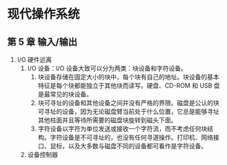 # 现代操作系统

## 第 5 章 输入/输出

1. I/O 硬件远离
    1. I/O 设备：I/O 设备大致可以分为两类：块设备和字符设备。
        1. 块设备存储在固定大小的块中，每个块有自己的地址。块设备的基本特征是每个块都能独立于其他块而读写。硬盘、CD-ROM 和 USB 盘是最常见的块设备。
        2. 块可寻址的设备和其他设备之间并没有严格的界限。磁盘是公认的块可寻址的设备，因为无论磁盘臂当前处于什么位置，它总是能够寻址其他柱面并且等待所需要的磁盘块旋转到磁头下面。
        3. 字符设备以字符为单位发送或接收一个字符流，而不考虑任何块结构。字符设备是不可寻址的，也没有任何寻道操作。打印机、网络接口、鼠标，以及大多数与磁盘不同的设备都可看作是字符设备。
    2. 设备控制器
